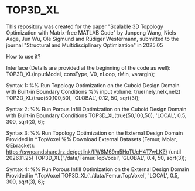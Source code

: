 # TOP3D_XL

This repository was created for the paper "Scalable 3D Topology Optimization with Matrix-free MATLAB Code" 
	by Junpeng Wang, Niels Aage, Jun Wu, Ole Sigmund and Rüdiger Westermann, 
submitted to the journal "Structural and Multidisciplinary Optimization" in 2025.05


How to use it? 

Interface (Details are provided at the beginning of the code as well): 
TOP3D_XL(inputModel, consType, V0, nLoop, rMin, varargin);

Syntax 1:
%% Run Topology Optimization on the Cuboid Design Domain with Built-in Boundary Conditions
%% input volume: true(nely,nelx,nelz)
TOP3D_XL(true(50,100,50), 'GLOBAL', 0.12, 50, sqrt(3)); 

Syntax 2:
%% Run Porous Infill Optimization on the Cuboid Design Domain with Built-in Boundary Conditions
TOP3D_XL(true(50,100,50), 'LOCAL', 0.5, 300, sqrt(3), 6);

Syntax 3:
%% Run Topology Optimization on the External Design Domain Provided in *.TopVoxel
%% Download External Datasets (Femur, Molar, GEbracket): https://syncandshare.lrz.de/getlink/fiW6M69m5HoTUcH4T7wLKZ/ (until 2026.11.25)
TOP3D_XL('./data/Femur.TopVoxel', 'GLOBAL', 0.4, 50, sqrt(3));

Syntax 4:
%% Run Porous Infill Optimization on the External Design Domain Provided in *.TopVoxel
TOP3D_XL('./data/Femur.TopVoxel', 'LOCAL', 0.5, 300, sqrt(3), 6);
